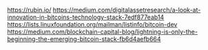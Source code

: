 https://rubin.io/
https://medium.com/digitalassetresearch/a-look-at-innovation-in-bitcoins-technology-stack-7edf877eab14
https://lists.linuxfoundation.org/mailman/listinfo/bitcoin-dev
https://medium.com/blockchain-capital-blog/lightning-is-only-the-beginning-the-emerging-bitcoin-stack-fb6d4aefb664
